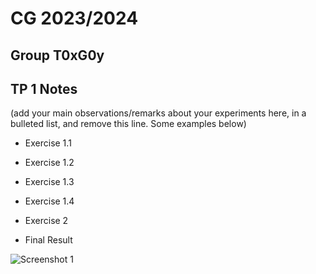 # CG 2023/2024

## Group T0xG0y

## TP 1 Notes

(add your main observations/remarks about your experiments here, in a bulleted list, and remove this line. Some examples below)

- Exercise 1.1

- Exercise 1.2

- Exercise 1.3

- Exercise 1.4

- Exercise 2

- Final Result

![Screenshot 1](screenshots/cg-t0xgxx-tp1-n.png)
